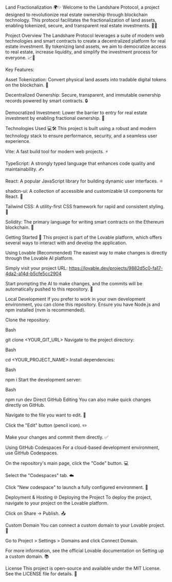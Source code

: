 Land Fractionalization 🌍✨
Welcome to the Landshare Protocol, a project designed to revolutionize real estate ownership through blockchain technology. This protocol facilitates the fractionalization of land assets, enabling tokenized, secure, and transparent real estate investments. 🏡🔗

Project Overview
The Landshare Protocol leverages a suite of modern web technologies and smart contracts to create a decentralized platform for real estate investment. By tokenizing land assets, we aim to democratize access to real estate, increase liquidity, and simplify the investment process for everyone. 📈🔑

Key Features:

Asset Tokenization: Convert physical land assets into tradable digital tokens on the blockchain. 🔄

Decentralized Ownership: Secure, transparent, and immutable ownership records powered by smart contracts. 🔒

Democratized Investment: Lower the barrier to entry for real estate investment by enabling fractional ownership. 🤝

Technologies Used 💻🛠️
This project is built using a robust and modern technology stack to ensure performance, security, and a seamless user experience.

Vite: A fast build tool for modern web projects. ⚡

TypeScript: A strongly typed language that enhances code quality and maintainability. ✍️

React: A popular JavaScript library for building dynamic user interfaces. ⚛️

shadcn-ui: A collection of accessible and customizable UI components for React. 🎨

Tailwind CSS: A utility-first CSS framework for rapid and consistent styling. 💨

Solidity: The primary language for writing smart contracts on the Ethereum blockchain. 📜

Getting Started 🚀
This project is part of the Lovable platform, which offers several ways to interact with and develop the application.

Using Lovable (Recommended)
The easiest way to make changes is directly through the Lovable AI platform.

Simply visit your project URL: https://lovable.dev/projects/9882d5c0-fa17-4da2-a14d-b5cfe5cc2904

Start prompting the AI to make changes, and the commits will be automatically pushed to this repository. 🤖

Local Development
If you prefer to work in your own development environment, you can clone this repository. Ensure you have Node.js and npm installed (nvm is recommended).

Clone the repository:

Bash

git clone <YOUR_GIT_URL>
Navigate to the project directory:

Bash

cd <YOUR_PROJECT_NAME>
Install dependencies:

Bash

npm i
Start the development server:

Bash

npm run dev
Direct GitHub Editing
You can also make quick changes directly on GitHub.

Navigate to the file you want to edit. 📂

Click the "Edit" button (pencil icon). ✏️

Make your changes and commit them directly. ✅

Using GitHub Codespaces
For a cloud-based development environment, use GitHub Codespaces.

On the repository's main page, click the "Code" button. 💻

Select the "Codespaces" tab. ☁️

Click "New codespace" to launch a fully configured environment. 🚀

Deployment & Hosting 🌐
Deploying the Project
To deploy the project, navigate to your project on the Lovable platform.

Click on Share -> Publish. 📤

Custom Domain
You can connect a custom domain to your Lovable project. 🔗

Go to Project > Settings > Domains and click Connect Domain.

For more information, see the official Lovable documentation on Setting up a custom domain. 📚

License
This project is open-source and available under the MIT License. See the LICENSE file for details. 📄
